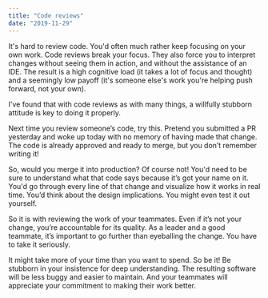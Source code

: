 ```yaml
---
title: "Code reviews"
date: "2019-11-29"
---
```


It's hard to review code. You'd often much rather keep focusing on your own work. Code reviews break your focus. They also force you to interpret changes without seeing them in action, and without the assistance of an IDE. The result is a high cognitive load (it takes a lot of focus and thought) and a seemingly low payoff (it's someone else's work you're helping push forward, not your own). 

I've found that with code reviews as with many things, a willfully stubborn attitude is key to doing it properly.

Next time you review someone’s code, try this. Pretend you submitted a PR yesterday and woke up today with no memory of having made that change. The code is already approved and ready to merge, but you don’t remember writing it!

So, would you merge it into production? Of course not! You'd need to be sure to understand what that code says because it’s got your name on it. You'd go through every line of that change and visualize how it works in real time. You’d think about the design implications. You might even test it out yourself.

So it is with reviewing the work of your teammates. Even if it’s not your change, you’re accountable for its quality. As a leader and a good teammate, it’s important to go further than eyeballing the change. You have to take it seriously.

It might take more of your time than you want to spend. So be it! Be stubborn in your insistence for deep understanding. The resulting software will be less buggy and easier to maintain. And your teammates will appreciate your commitment to making their work better.